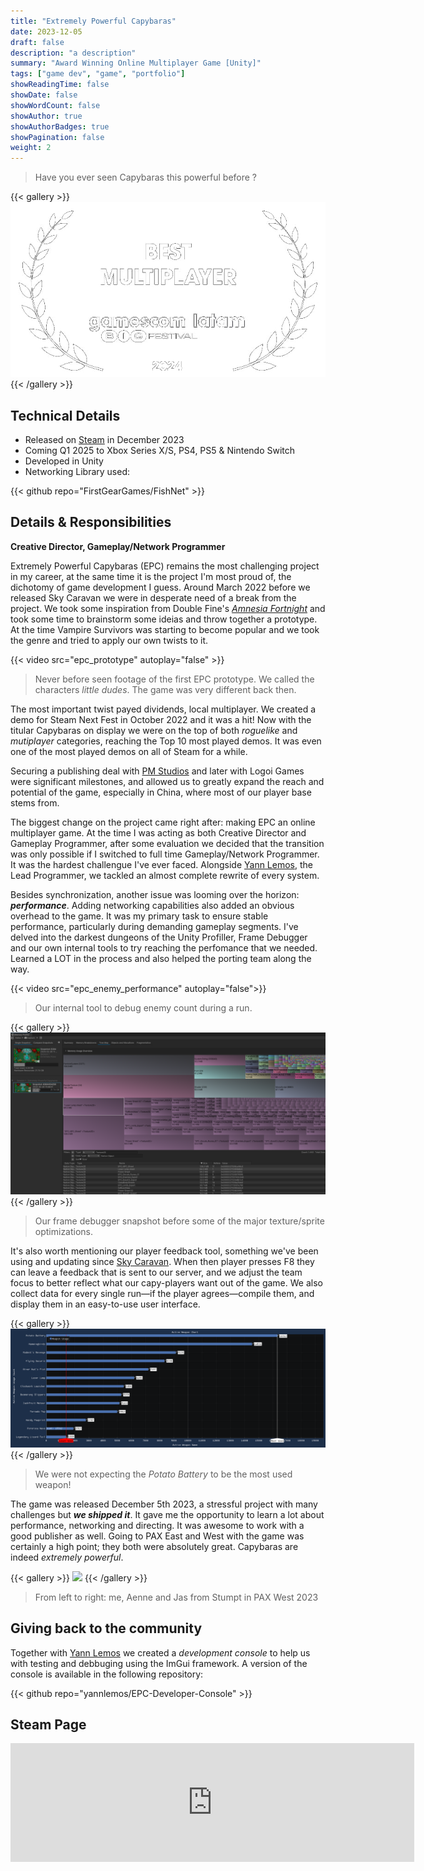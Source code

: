 ```yaml
---
title: "Extremely Powerful Capybaras"
date: 2023-12-05
draft: false
description: "a description"
summary: "Award Winning Online Multiplayer Game [Unity]"
tags: ["game dev", "game", "portfolio"]
showReadingTime: false
showDate: false
showWordCount: false
showAuthor: true
showAuthorBadges: true
showPagination: false
weight: 2
---
```


> Have you ever seen Capybaras this powerful before ?

{{< gallery >}}
    <img src="l1.png" class="grid-w60" />
{{< /gallery >}}

## Technical Details

- Released on [Steam](https://store.steampowered.com/app/2089980/Extremely_Powerful_Capybaras/) in December 2023
- Coming Q1 2025 to Xbox Series X/S, PS4, PS5 & Nintendo Switch
- Developed in Unity
- Networking Library used: 

{{< github repo="FirstGearGames/FishNet" >}}

## Details & Responsibilities 

**Creative Director, Gameplay/Network Programmer**

Extremely Powerful Capybaras (EPC) remains the most challenging project in my career, at the same time it is the project I'm most proud of, the dichotomy of game development I guess.
Around March 2022 before we released Sky Caravan we were in desperate need of a break from the project. We took some inspiration from Double Fine's [*Amnesia Fortnight*](https://www.doublefine.com/games/amnesia-fortnight) and took some time to brainstorm some ideias and throw together a prototype. At the time Vampire Survivors was starting to become popular and we took the genre and tried to apply our own twists to it.

{{< video src="epc_prototype" autoplay="false" >}}
> Never before seen footage of the first EPC prototype. We called the characters *little dudes*. The game was very different back then.

The most important twist payed dividends, local multiplayer. We created a demo for Steam Next Fest in October 2022 and it was a hit! Now with the titular Capybaras on display we were on the top of both *roguelike* and *mutiplayer* categories, reaching the Top 10 most played demos. It was even one of the most played demos on all of Steam for a while.

Securing a publishing deal with [PM Studios](https://www.pm-studios.com/) and later with Logoi Games were significant milestones, and allowed us to greatly expand the reach and potential of the game, especially in China, where most of our player base stems from.

The biggest change on the project came right after: making EPC an online multiplayer game. At the time I was acting as both Creative Director and Gameplay Programmer, after some evaluation we decided that the transition was only possible if I switched to full time Gameplay/Network Programmer. It was the hardest challengue I've ever faced. Alongside [Yann Lemos](yannlemos.com), the Lead Programmer, we tackled an almost complete rewrite of every system.

Besides synchronization, another issue was looming over the horizon: ***performance***. Adding networking capabilities also added an obvious overhead to the game. It was my primary task to ensure stable performance, particularly during demanding gameplay segments. I've delved into the darkest dungeons of the Unity Profiller, Frame Debugger and our own internal tools to try reaching the perfomance that we needed. Learned a LOT in the process and also helped the porting team along the way.

{{< video src="epc_enemy_performance" autoplay="false">}}
> Our internal tool to debug enemy count during a run.

{{< gallery >}}
    <img src="frame_debugger.png" class="grid-w100" />
{{< /gallery >}}

> Our frame debugger snapshot before some of the major texture/sprite optimizations.

It's also worth mentioning our player feedback tool, something we've been using and updating since [Sky Caravan](https://nickleme.dev/projects/sky-caravan). When then player presses F8 they can leave a feedback that is sent to our server, and we adjust the team focus to better reflect what our capy-players want out of the game. We also collect data for every single run—if the player agrees—compile them, and display them in an easy-to-use user interface.

{{< gallery >}}
    <img src="bravofeedback_1.png" class="grid-w100" />
{{< /gallery >}}

> We were not expecting the *Potato Battery* to be the most used weapon!

The game was released December 5th 2023, a stressful project with many challenges but ***we shipped it***. It gave me the opportunity to learn a lot about performance, networking and directing. It was awesome to work with a good publisher as well. Going to PAX East and West with the game was certainly a high point; they both were absolutely great. Capybaras are indeed *extremely powerful*.

{{< gallery >}}
    <img src="epc_stumpt.png" class="grid-w80" />
{{< /gallery >}}

> From left to right: me, Aenne and Jas from Stumpt in PAX West 2023

## Giving back to the community

Together with [Yann Lemos](yannlemos.com) we created a *development console* to help us with testing and debbuging using the ImGui framework. A version of the console is available in the following repository:

{{< github repo="yannlemos/EPC-Developer-Console" >}}

## Steam Page 

<iframe src="https://store.steampowered.com/widget/2089980/" frameborder="0" width="646" height="190"></iframe>